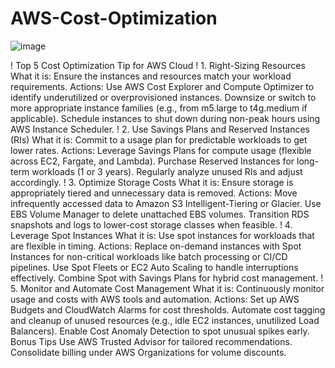 # AWS-Cost-Optimization

![image](https://github.com/user-attachments/assets/7872ce47-88ba-4205-b009-8d81006c3f91)

! Top 5 Cost Optimization Tip for AWS Cloud
! 1. Right-Sizing Resources
What it is: Ensure the instances and resources match your workload requirements.
Actions:
Use AWS Cost Explorer and Compute Optimizer to identify underutilized or overprovisioned instances.
Downsize or switch to more appropriate instance families (e.g., from m5.large to t4g.medium if applicable).
Schedule instances to shut down during non-peak hours using AWS Instance Scheduler.
!  2. Use Savings Plans and Reserved Instances (RIs)
What it is: Commit to a usage plan for predictable workloads to get lower rates.
Actions:
Leverage Savings Plans for compute usage (flexible across EC2, Fargate, and Lambda).
Purchase Reserved Instances for long-term workloads (1 or 3 years).
Regularly analyze unused RIs and adjust accordingly.
!  3. Optimize Storage Costs
What it is: Ensure storage is appropriately tiered and unnecessary data is removed.
Actions:
Move infrequently accessed data to Amazon S3 Intelligent-Tiering or Glacier.
Use EBS Volume Manager to delete unattached EBS volumes.
Transition RDS snapshots and logs to lower-cost storage classes when feasible.
!  4. Leverage Spot Instances
What it is: Use spot instances for workloads that are flexible in timing.
Actions:
Replace on-demand instances with Spot Instances for non-critical workloads like batch processing or CI/CD pipelines.
Use Spot Fleets or EC2 Auto Scaling to handle interruptions effectively.
Combine Spot with Savings Plans for hybrid cost management.
! 5. Monitor and Automate Cost Management
What it is: Continuously monitor usage and costs with AWS tools and automation.
Actions:
Set up AWS Budgets and CloudWatch Alarms for cost thresholds.
Automate cost tagging and cleanup of unused resources (e.g., idle EC2 instances, unutilized Load Balancers).
Enable Cost Anomaly Detection to spot unusual spikes early.
Bonus Tips
Use AWS Trusted Advisor for tailored recommendations.
Consolidate billing under AWS Organizations for volume discounts.
